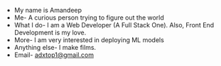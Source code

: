 - My name is Amandeep
- Me- A curious person trying to figure out the world
- What I do- I am a Web Developer (A Full Stack One). Also, Front End Development is my love. 
- More- I am very interested in deploying ML models
- Anything else- I make films. 
- Email- adxtop1@gmail.com

<!---
adxtop1/adxtop1 is a ✨ special ✨ repository because its `README.md` (this file) appears on your GitHub profile.
You can click the Preview link to take a look at your changes.
--->
